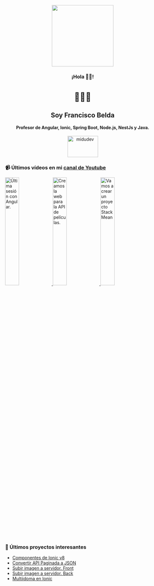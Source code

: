 
<div align="center" width="300">
   <img align="center" width="200" src="https://avatars.githubusercontent.com/u/118449691?v=4" />
   <h3 align="center">¡Hola 👋🏻!</h3>
   <h1 align="center">👨🏻‍💻</h3>
   <h2 align="center">Soy Francisco Belda</h3>
   <h4 align="center">Profesor de Angular, Ionic, Spring Boot, Node.js, NestJs y Java.</h4>
</div>
<!--
<div align="center">
![franciscoBelda's GitHub stats](https://github-readme-stats.vercel.app/api?username=franciscobelda&show_icons=true&locale=es&theme=dark#gh-dark-mode-only)
</div>
-->
<p align="center">
  <span style="width: 8px;"> </span>
   <a href="https://youtube.com/@franciscobelda" target="blank">
    <img align="center" src="https://upload.wikimedia.org/wikipedia/commons/0/09/YouTube_full-color_icon_%282017%29.svg" alt="midudev" height="69px" width="99px" />
  </a>
</p>

### 📹 Últimos vídeos en mi [canal de Youtube](https://youtube.com/@franciscobelda?sub_confirmation=1)

<a href='https://youtu.be/Zj6QJnk9QHo?si=JknxxiP80MaVCSZA' target='_blank'>
  <img width='30%' src='https://i.ytimg.com/an_webp/Zj6QJnk9QHo/mqdefault_6s.webp?du=3000&sqp=CPitx7oG&rs=AOn4CLBqGKJ1l9xPf0uPP3f7jYXamw_C0g' alt='Última sesión con Angular.' />
</a>
<a href='https://youtu.be/EKfosmb2p2w' target='_blank'>
  <img width='30%' src='https://i.ytimg.com/an_webp/EKfosmb2p2w/mqdefault_6s.webp?du=3000&sqp=CMT_xroG&rs=AOn4CLASSuUJpF6ireYJ2lb1WAsZ7NWdsg' alt='Creamos la web para la API de películas.' />
</a>
<a href='https://youtu.be/9JiMNex_rak' target='_blank'>
  <img width='30%' src='https://i.ytimg.com/vi/9JiMNex_rak/hqdefault.jpg?sqp=-oaymwEnCNACELwBSFryq4qpAxkIARUAAIhCGAHYAQHiAQoIGBACGAY4AUAB&rs=AOn4CLDlqUjNNOJeRlE_xPA9kPf8S6AyRQ' alt='Vamos a crear un proyecto Stack Mean' />
</a>

### 📝 Últimos proyectos interesantes
- [Componentes de Ionic v8](https://github.com/FranciscoBelda/componentes-ionic-v8)
- [Convertir API Paginada a JSON](https://github.com/FranciscoBelda/converterFile)
- [Subir imagen a servidor. Front](https://github.com/FranciscoBelda/FrontEndFicheros)
- [Subir imagen a servidor. Back](https://github.com/FranciscoBelda/BackendFicheros)
- [Multiidoma en Ionic](https://github.com/FranciscoBelda/multilanguageDAMA)
